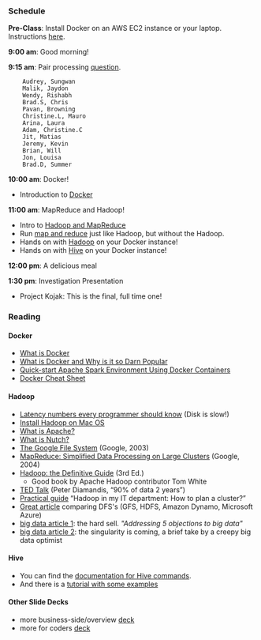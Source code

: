 ### Schedule

**Pre-Class**: Install Docker on an AWS EC2 instance or your laptop. Instructions [here](Installing_Docker.ipynb).

**9:00 am**: Good morning!

**9:15 am**: Pair processing [question](pair.md).

        Audrey, Sungwan
        Malik, Jaydon
        Wendy, Rishabh
        Brad.S, Chris
        Pavan, Browning
        Christine.L, Mauro
        Arina, Laura
        Adam, Christine.C
        Jit, Matias
        Jeremy, Kevin
        Brian, Will
        Jon, Louisa
        Brad.D, Summer


**10:00 am**: Docker!

 * Introduction to [Docker](Docker_Introduction.ipynb)

**11:00 am**: MapReduce and Hadoop!

 * Intro to [Hadoop and MapReduce](hadoop_mapreduce.pdf)
 * Run [map and reduce](map_reduce.md) just like Hadoop, but without the Hadoop.
 * Hands on with [Hadoop](Hadoop_Introduction.ipynb) on your Docker instance!
 * Hands on with [Hive](hive.md) on your Docker instance!

**12:00 pm**: A delicious meal

**1:30 pm**: Investigation Presentation

 * Project Kojak: This is the final, full time one!


### Reading

#### Docker

* [What is Docker](https://opensource.com/resources/what-docker)
* [What is Docker and Why is it so Darn Popular](http://www.zdnet.com/article/what-is-docker-and-why-is-it-so-darn-popular/)
* [Quick-start Apache Spark Environment Using Docker Containers](http://maxmelnick.com/2016/06/04/spark-docker.html)
* [Docker Cheat Sheet](https://github.com/wsargent/docker-cheat-sheet)

#### Hadoop

 * [Latency numbers every programmer should know](https://gist.github.com/hellerbarde/2843375) (Disk is slow!)
 * [Install Hadoop on Mac OS](http://amodernstory.com/2014/09/23/installing-hadoop-on-mac-osx-yosemite/)
 * [What is Apache?](http://www.apache.org/foundation/faq.html#what)
 * [What is Nutch?](http://en.wikipedia.org/wiki/Nutch)
 * [The Google File System](http://static.googleusercontent.com/media/research.google.com/en/us/archive/gfs-sosp2003.pdf) (Google, 2003)
 * [MapReduce: Simplified Data Processing on Large Clusters](http://static.googleusercontent.com/media/research.google.com/en/us/archive/mapreduce-osdi04.pdf) (Google, 2004)
 * [Hadoop: the Definitive Guide](http://it-ebooks.info/book/635/) (3rd Ed.)
     * Good book by Apache Hadoop contributor Tom White
 * [TED Talk](http://www.ted.com/talks/peter_diamandis_abundance_is_our_future) (Peter Diamandis, “90% of data 2 years”)
 * [Practical guide](http://blog.octo.com/en/hadoop-in-my-it-department-how-to-plan-a-cluster/) “Hadoop in my IT department: How to plan a cluster?”
 * [Great article](http://arstechnica.com/business/2012/01/the-big-disk-drive-in-the-sky-how-the-giants-of-the-web-store-big-data) comparing DFS's (GFS, HDFS, Amazon Dynamo, Microsoft Azure)
 * [big data article 1](http://blog.infochimps.com/2014/01/31/big-data-case-optimism/): the hard sell. *"Addressing 5 objections to big data"*
 * [big data article 2](http://smartdatacollective.com/gilallouche/277536/addressing-5-objections-big-data): the singularity is coming, a brief take by a creepy big data optimist

#### Hive

 * You can find the [documentation for Hive commands](https://cwiki.apache.org/confluence/display/Hive/LanguageManual).
 * And there is a [tutorial with some examples](https://cwiki.apache.org/confluence/display/Hive/Tutorial)


#### Other Slide Decks

* more business-side/overview [deck](http://www.slideshare.net/sudhakara_st/hadoop-intruduction)
* more for coders [deck](http://www.slideshare.net/gordonrios/tarragona-2010-10-29)
